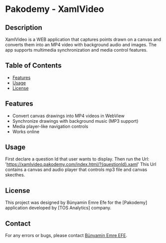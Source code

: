 # Pakodemy - XamlVideo

## Description
XamlVideo is a WEB application that captures points drawn on a canvas and converts them into an MP4 video with background audio and images. The app supports multimedia synchronization and media control features.

## Table of Contents
- [Features](#features)
- [Usage](#usage)
- [License](#license)

## Features
- Convert canvas drawings into MP4 videos in WebView
- Synchronize drawings with background music (MP3 support)
- Media player-like navigation controls
- Works online
   
## Usage
First declare a question Id that user wants to display. 
Then run the Url: 'https://xamlvideo.pakodemy.com/index.html/?{questionId}.xaml'
This Url contains a canvas and audio player that controls mp3 file and canvas skecthes.

## License
This project was designed by Bünyamin Emre Efe for the [Pakodemy] application developed by [TOS Analytics] company.

## Contact
For any errors or bugs, please contact [Bünyamin Emre EFE](mailto:befe22@ku.edu.tr).

